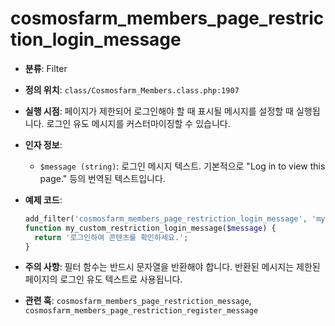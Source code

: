 # cosmosfarm_members_page_restriction_login_message

- **분류**: Filter
- **정의 위치**: `class/Cosmosfarm_Members.class.php:1907`
- **실행 시점**: 페이지가 제한되어 로그인해야 할 때 표시될 메시지를 설정할 때 실행됩니다. 로그인 유도 메시지를 커스터마이징할 수 있습니다.
- **인자 정보**:
  - `$message (string)`: 로그인 메시지 텍스트. 기본적으로 "Log in to view this page." 등의 번역된 텍스트입니다.
- **예제 코드**:

  ```php
  add_filter('cosmosfarm_members_page_restriction_login_message', 'my_custom_restriction_login_message');
  function my_custom_restriction_login_message($message) {
    return '로그인하여 콘텐츠를 확인하세요.';
  }
  ```

- **주의 사항**: 필터 함수는 반드시 문자열을 반환해야 합니다. 반환된 메시지는 제한된 페이지의 로그인 유도 텍스트로 사용됩니다.
- **관련 훅**: `cosmosfarm_members_page_restriction_message`, `cosmosfarm_members_page_restriction_register_message`
